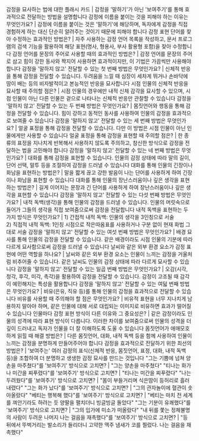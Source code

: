 감정을 묘사하는 법에 대한 플래시 카드	| 감정을 '말하기'가 아닌 '보여주기'를 통해 효과적으로 전달하는 방법을 설명합니다
감정에 이름을 붙이는 것을 피해야 하는 이유는 무엇인가요?	| 감정에 이름을 붙이는 것은 '말하기'에 해당하며, 독자에게 감정을 직접 경험하게 하는 대신 단순히 알려주는 것이기 때문에 피해야 합니다
감정 표현 단어를 찾아 수정하는 효과적인 방법은?	| 자주 사용하는 감정 언어 목록을 작성하고, 문서 프로그램의 검색 기능을 활용하여 해당 표현(명사, 형용사, 부사 활용형 포함)을 찾아 수정합니다
감정 언어를 문장의 주어로 사용할 때의 효과적인 방법은?	| 감정 언어를 문장의 주어로 삼고 힘이 강한 동사와 짝지어 사용하면 효과적이지만, 이 기법은 가끔씩만 사용해야 합니다
감정을 '말하지 않고' 전달할 수 있는 첫 번째 방법은 무엇인가요?	| 신체적 반응을 통해 감정을 전달할 수 있습니다. 두려움을 느낄 때 심장이 세차게 뛰거나 손바닥에 땀이 배는 등의 비자발적이고 본능적인 반응을 묘사합니다
시점 인물의 신체적 반응을 묘사할 때 주의할 점은?	| 시점 인물의 경우에만 내적 신체 감각을 묘사할 수 있으며, 시점 인물이 아닌 다른 인물은 겉으로 나타나는 신체적 반응만 관찰할 수 있습니다
감정을 '말하지 않고' 전달할 수 있는 두 번째 방법은 무엇인가요?	| 몸짓언어와 행동을 통해 감정을 전달할 수 있습니다. 힘이 강하고 동적인 동사를 사용하여 인물의 감정을 효과적으로 보여줄 수 있습니다
감정을 '말하지 않고' 전달할 수 있는 세 번째 방법은 무엇인가요?	| 얼굴 표정을 통해 감정을 전달할 수 있습니다. 다만 이 방법은 시점 인물이 아닌 인물에게만 사용할 수 있습니다
얼굴 표정을 통해 감정을 표현할 때 주의할 점은?	| 한 종류의 표정을 지나치게 반복해서 사용하지 않도록 주의하고, 참신한 방식으로 감정을 전달하는 법을 고민해야 합니다
감정을 '말하지 않고' 전달할 수 있는 네 번째 방법은 무엇인가요?	| 대화를 통해 감정을 표현할 수 있습니다. 인물의 감정 상태에 따라 말의 길이, 단어 선택, 말투 등을 조절하여 감정을 드러낼 수 있습니다
대화를 통해 인물의 긴장이나 화남을 표현하는 방법은?	| 말을 짧게 끊고 강한 발음이 나는 단어를 사용하게 하여 긴장이나 화남을 표현할 수 있습니다
대화를 통해 인물의 장난스러움이나 깊은 생각을 표현하는 방법은?	| 길게 이어지는 문장과 긴 단어를 사용하게 하여 장난스러움이나 깊은 생각을 표현할 수 있습니다
감정을 '말하지 않고' 전달할 수 있는 다섯 번째 방법은 무엇인가요?	| 내적 독백(생각)을 통해 인물의 감정을 드러낼 수 있습니다. 인물의 머릿속으로 들어가 그들의 생각을 직접 보여줌으로써 감정을 전달합니다
내적 독백을 표현하는 두 가지 방식은 무엇인가요?	| 1) 간접적 내적 독백: 인물의 생각을 3인칭으로 서술<br/>2) 직접적 내적 독백: 1인칭 시점으로 작은따옴표를 사용하거나 구분 없이 현재 화법 그대로 서술
감정을 '말하지 않고' 전달할 수 있는 여섯 번째 방법은 무엇인가요?	| 배경 묘사를 통해 인물의 감정을 전달할 수 있습니다. 같은 배경이라도 시점 인물의 기분에 따라 다르게 묘사함으로써 감정을 드러낼 수 있습니다
날씨와 같은 외부 환경 요소가 감정 표현에 어떤 역할을 하나요?	| 날씨와 같은 외부 환경 요소는 인물이 느끼는 감정을 거울처럼 비추어줄 수 있습니다. 같은 날씨도 인물의 감정 상태에 따라 다르게 묘사할 수 있습니다
감정을 '말하지 않고' 전달할 수 있는 일곱 번째 방법은 무엇인가요?	| 오감(시각, 청각, 후각, 미각, 촉각)을 활용하여 감정을 전달할 수 있습니다. 감정이 고조될 때 감각이 예민해지는 특성을 활용합니다
감정을 '말하지 않고' 전달할 수 있는 여덟 번째 방법은 무엇인가요?	| 비유(은유, 직유 등)를 통해 인물의 감정을 효과적으로 전달할 수 있습니다
비유를 사용할 때 주의해야 할 점은 무엇인가요?	| 비유적 표현을 너무 지나치게 남용하지 말아야 하며, 같은 인물에 대해 서로 대립되는 이미지로 비유하면 효과가 떨어질 수 있습니다
인물마다 감정 표현 방식이 다른 이유와 그 중요성은?	| 같은 감정이라도 인물의 성격에 따라 표현 방식이 다릅니다. 이러한 차이를 보여줌으로써 인물의 성격을 더 깊이 드러내고 독자가 인물을 더 잘 이해하도록 도울 수 있습니다
몸짓언어가 애매모호하게 읽힐 때 해결 방법은?	| 다른 몸짓언어, 대화, 내적 독백 등을 함께 사용하여 인물이 느끼는 감정을 분명하게 만들어주어야 합니다
감정을 효과적으로 전달하기 위한 최선의 방법은?	| '보여주는' 여러 감정의 표식(신체적 반응, 몸짓언어, 표정, 대화, 내적 독백 등)을 조합하여 더 분명하고 생생한 감정 묘사를 만드는 것입니다
"그는 기쁨에 넘쳐 양손을 마주쳤다"를 '보여주기' 방식으로 고치면?	| "그는 양손을 마주쳤다"
"티나는 화가 나 미간을 찌푸렸다"를 '보여주기' 방식으로 고치면?	| "티나는 미간을 찌푸렸다"
"나는 두려웠다"를 '보여주기' 방식으로 고치면?	| "몸이 부들거리며 식은땀이 등허리로 흘러내렸다"
"그는 화가 났다"를 '보여주기' 방식으로 고치면?	| "그의 관자놀이에 혈관이 솟아올랐다"
"베티는 행복해 했다"를 '보여주기' 방식으로 고치면?	| "베티는 마치 전 세계를 껴안기라도 하려는 듯 양팔을 펼치더니 빙글빙글 돌았다"
"그는 기분이 유쾌했다"를 '보여주기' 방식으로 고치면?	| "그의 입가에 미소가 떠올랐다"
"내 뒤를 쫓는 정체불명의 사람이 두려운 나머지 나는 걸음을 재촉했다"를 '보여주기' 방식으로 고치면?	| "등 뒤에서 뚜벅거리는 발소리가 들리더니 고약한 맥주 냄새가 코를 찔렀다. 나는 걸음을 재촉했다"